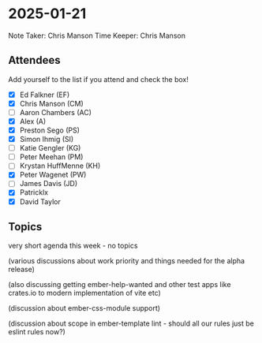 # 2025-01-21

Note Taker: Chris Manson
Time Keeper: Chris Manson

## Attendees

Add yourself to the list if you attend and check the box!

- [x] Ed Falkner (EF)
- [x] Chris Manson (CM)
- [ ] Aaron Chambers (AC)
- [x] Alex (A)
- [x] Preston Sego (PS)
- [x] Simon Ihmig (SI)
- [ ] Katie Gengler (KG)
- [ ] Peter Meehan (PM)
- [ ] Krystan HuffMenne (KH)
- [x] Peter Wagenet (PW)
- [ ] James Davis (JD)
- [x] Patricklx
- [x] David Taylor

## Topics

<!-- If you would like to add a topic to the agenda please add a suggestion to the PR using the following format: -->
<!-- ### Your topic (INITIALS, expected duration in minutes) -->

very short agenda this week - no topics

(various discussions about work priority and things needed for the alpha release)

(also discussing getting ember-help-wanted and other test apps like crates.io to modern implementation of vite etc)

(discussion about ember-css-module support)

(discussion about scope in ember-template lint - should all our rules just be eslint rules now?)

